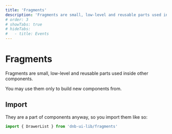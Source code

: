 ```yaml
---
title: 'Fragments'
description: 'Fragments are small, low-level and reusable parts used inside other components.'
# order: 3
# showTabs: true
# hideTabs:
#   - title: Events
---
```


# Fragments

Fragments are small, low-level and reusable parts used inside other components.

You may use them only to build new components from.

## Import

They are a part of components anyway, so you import them like so:

```jsx
import { DrawerList } from 'dnb-ui-lib/fragments'
```

